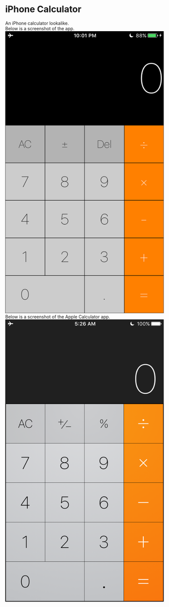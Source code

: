 # iPhone Calculator
An iPhone calculator lookalike.  
Below is a screenshot of the app.  
![Screenshot](./IMG_0029.PNG)
Below is a screenshot of the Apple Calculator app.  
![Apple Calculator](./IMG_0030.PNG)
